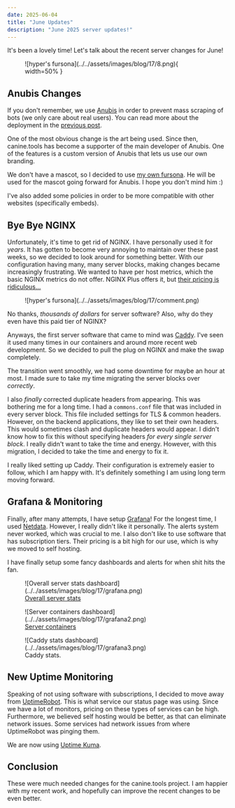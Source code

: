 ```yaml
---
date: 2025-06-04
title: "June Updates"
description: "June 2025 server updates!"
---
```

It's been a lovely time! Let's talk about the recent server changes for June!
<!-- more -->

<figure markdown="span">
  ![hyper's fursona](../../assets/images/blog/17/8.png){ width=50% }
</figure>

## Anubis Changes
If you don't remember, we use [Anubis](https://anubis.techaro.lol/) in order to prevent mass scraping of bots (we only care about real users). You can read more about the deployment in the [previous post](https://canine.tools/blog/2025/04/27/anubis-report-1/).

One of the most obvious change is the art being used. Since then, canine.tools has become a supporter of the main developer of Anubis. One of the features is a custom version of Anubis that lets us use our own branding.

We don't have a mascot, so I decided to use [my own fursona](https://hyper.lol/fursona). He will be used for the mascot going forward for Anubis. I hope you don't mind him :)

I've also added some policies in order to be more compatible with other websites (specifically embeds).

## Bye Bye NGINX
Unfortunately, it's time to get rid of NGINX. I have personally used it for *years*. It has gotten to become very annoying to maintain over these past weeks, so we decided to look around for something better. With our configuration having many, many server blocks, making changes became increasingly frustrating. We wanted to have per host metrics, which the basic NGINX metrics do not offer. NGINX Plus offers it, but [their pricing is ridiculous...](https://redlib.canine.tools/r/devops/comments/r2hn6k/wtf_is_up_with_nginx_plus/)

<figure markdown="span">
  ![hyper's fursona](../../assets/images/blog/17/comment.png)
</figure>

No thanks, *thousands of dollars* for server software? Also, why do they even have this paid tier of NGINX?

Anyways, the first server software that came to mind was [Caddy](https://caddyserver.com/). I've seen it used many times in our containers and around more recent web development. So we decided to pull the plug on NGINX and make the swap completely.

The transition went smoothly, we had some downtime for maybe an hour at most. I made sure to take my time migrating the server blocks over *correctly*.

I also *finally* corrected duplicate headers from appearing. This was bothering me for a long time. I had a `commons.conf` file that was included in every server block. This file included settings for TLS & common headers. However, on the backend applications, they like to set their own headers. This would sometimes clash and duplicate headers would appear. I didn't know how to fix this without specifying headers *for every single server block*. I really didn't want to take the time and energy. However, with this migration, I decided to take the time and energy to fix it.

I really liked setting up Caddy. Their configuration is extremely easier to follow, which I am happy with. It's definitely something I am using long term moving forward.

## Grafana & Monitoring
Finally, after many attempts, I have setup [Grafana](https://grafana.com/)! For the longest time, I used [Netdata](https://www.netdata.cloud/). However, I really didn't like it personally. The alerts system never worked, which was crucial to me. I also don't like to use software that has subscription tiers. Their pricing is a bit high for our use, which is why we moved to self hosting.

I have finally setup some fancy dashboards and alerts for when shit hits the fan.
<figure markdown="span">
  ![Overall server stats dashboard](../../assets/images/blog/17/grafana.png)
  <figcaption><a href="https://grafana.com/grafana/dashboards/1860-node-exporter-full/">Overall server stats</a></figcaption>
</figure>
<figure markdown="span">
  ![Server containers dashboard](../../assets/images/blog/17/grafana2.png)
  <figcaption><a href="https://grafana.com/grafana/dashboards/14282-cadvisor-exporter/">Server containers</a></figcaption>
</figure>
<figure markdown="span">
  ![Caddy stats dashboard](../../assets/images/blog/17/grafana3.png)
  <figcaption>Caddy stats.</figcaption>
</figure>


## New Uptime Monitoring
Speaking of not using software with subscriptions, I decided to move away from [UptimeRobot](https://uptimerobot.com/). This is what service our status page was using. Since we have a lot of monitors, pricing on these types of services can be high. Furthermore, we believed self hosting would be better, as that can eliminate network issues. Some services had network issues from where UptimeRobot was pinging them.

We are now using [Uptime Kuma](https://uptimekuma.org/).

## Conclusion
These were much needed changes for the canine.tools project. I am happier with my recent work, and hopefully can improve the recent changes to be even better.